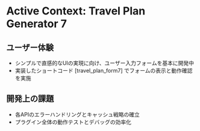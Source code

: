 # Active Context: Travel Plan Generator 7

## ユーザー体験
- シンプルで直感的なUIの実現に向け、ユーザー入力フォームを基本に開発中
- 実装したショートコード [travel_plan_form7] でフォームの表示と動作確認を実施

## 開発上の課題
- 各APIのエラーハンドリングとキャッシュ戦略の確立
- プラグイン全体の動作テストとデバッグの効率化